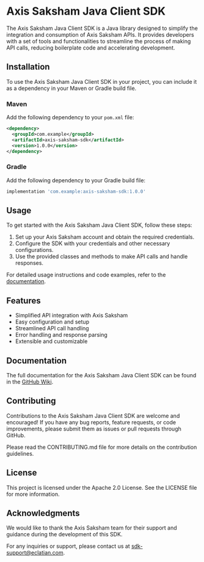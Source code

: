 
# Axis Saksham Java Client SDK

The Axis Saksham Java Client SDK is a Java library designed to simplify the integration and consumption of Axis Saksham APIs. It provides developers with a set of tools and functionalities to streamline the process of making API calls, reducing boilerplate code and accelerating development.

## Installation

To use the Axis Saksham Java Client SDK in your project, you can include it as a dependency in your Maven or Gradle build file.

### Maven

Add the following dependency to your `pom.xml` file:

```xml
<dependency>
  <groupId>com.example</groupId>
  <artifactId>axis-saksham-sdk</artifactId>
  <version>1.0.0</version>
</dependency>
```

### Gradle

Add the following dependency to your Gradle build file:

```groovy
implementation 'com.example:axis-saksham-sdk:1.0.0'
```

## Usage

To get started with the Axis Saksham Java Client SDK, follow these steps:

1. Set up your Axis Saksham account and obtain the required credentials.
2. Configure the SDK with your credentials and other necessary configurations.
3. Use the provided classes and methods to make API calls and handle responses.

For detailed usage instructions and code examples, refer to the [documentation](https://github.com/eclatian/axis-saksham-client-java/wiki).

## Features

- Simplified API integration with Axis Saksham
- Easy configuration and setup
- Streamlined API call handling
- Error handling and response parsing
- Extensible and customizable

## Documentation

The full documentation for the Axis Saksham Java Client SDK can be found in the [GitHub Wiki](https://github.com/eclatian/axis-saksham-client-java/wiki).

## Contributing

Contributions to the Axis Saksham Java Client SDK are welcome and encouraged! If you have any bug reports, feature requests, or code improvements, please submit them as issues or pull requests through GitHub.

Please read the CONTRIBUTING.md file for more details on the contribution guidelines.

## License

This project is licensed under the Apache 2.0 License. See the LICENSE file for more information.


## Acknowledgments

We would like to thank the Axis Saksham team for their support and guidance during the development of this SDK.

For any inquiries or support, please contact us at sdk-support@eclatian.com.
